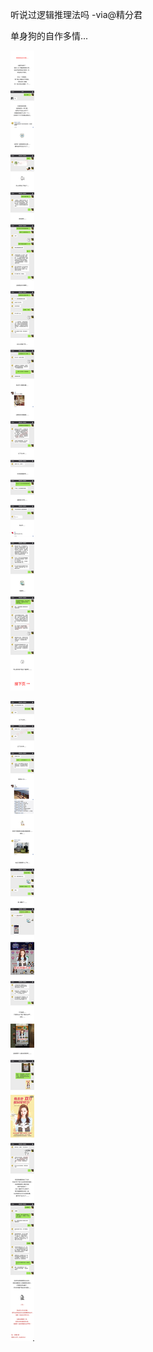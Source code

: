 听说过逻辑推理法吗 -via@精分君

单身狗的自作多情...

![9737b18bf6364477bfa1c57640e984ef.jpg](https://raw.githubusercontent.com/wxlzmt/cdn1/master/ext/qw/groups/30044/9737b18bf6364477bfa1c57640e984ef.jpg)

![a01dc5054c1c4857b9a55d6773a6d272.jpg](https://raw.githubusercontent.com/wxlzmt/cdn1/master/ext/qw/groups/30044/a01dc5054c1c4857b9a55d6773a6d272.jpg)

